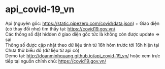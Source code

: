 # api_covid-19_vn
Api (nguyên gốc: https://static.pipezero.com/covid/data.json) + Giao diện (có thay đổi nhẹ) tìm thấy tại: https://covid19.gov.vn/ <br>
Các thông số đặt hidden ở giao diện gốc tức là không còn được update => sai<br>
Thông số được cập nhật theo dữ liệu tính từ 16h hôm trước tới 16h hiện tại<br>
Chưa thử biểu đồ (dữ liệu từ api có) <br>
Demo tại: http://doanminhquang.github.io/api_covid-19_vn/ hoặc xem trực tiếp tại nguồn chính chủ: https://covid19.gov.vn/
